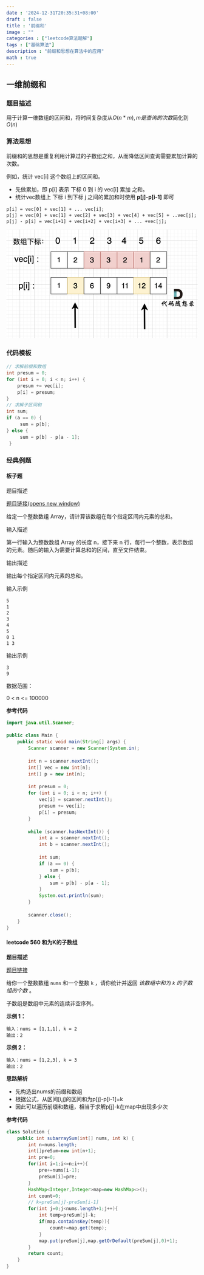 ```yaml
---
date : '2024-12-31T20:35:31+08:00'
draft : false
title : '前缀和'
image : ""
categories : ["leetcode算法题解"]
tags : ["基础算法"]
description : "前缀和思想在算法中的应用"
math : true
---
```


## 一维前缀和

### 题目描述

用于计算一维数组的区间和，将时间复杂度从$O(n * m) ,m 是查询的次数$简化到$O(n)$

### 算法思想

前缀和的思想是重复利用计算过的子数组之和，从而降低区间查询需要累加计算的次数。

例如，统计 vec[i] 这个数组上的区间和。

- 先做累加，即 p[i] 表示 下标 0 到 i 的 vec[i] 累加 之和。
- 统计vec数组上 下标 i 到下标 j 之间的累加和时使用 **p[j]-p[i-1]** 即可

```
p[i] = vec[0] + vec[1] + ... vec[i];
p[j] = vec[0] + vec[1] + vec[2] + vec[3] + vec[4] + vec[5] + ..vec[j];
p[j] - p[i] = vec[i+1] + vec[i+2] + vec[i+3] + ... +vec[j];
```

![img](20240627111319.png)

### 代码模板

```java
// 求解前缀和数组
int presum = 0;
for (int i = 0; i < n; i++) {
    presum += vec[i];
    p[i] = presum;
}
// 求解子区间和
int sum;
if (a == 0) {
     sum = p[b];
} else {
     sum = p[b] - p[a - 1];
 }
```



### 经典例题

#### 板子题

题目描述

[题目链接(opens new window)](https://kamacoder.com/problempage.php?pid=1070)

给定一个整数数组 Array，请计算该数组在每个指定区间内元素的总和。

输入描述

第一行输入为整数数组 Array 的长度 n，接下来 n 行，每行一个整数，表示数组的元素。随后的输入为需要计算总和的区间，直至文件结束。

输出描述

输出每个指定区间内元素的总和。

输入示例

```text
5
1
2
3
4
5
0 1
1 3
```



输出示例

```text
3
9
```



数据范围：

0 < n <= 100000



**参考代码**

```java
import java.util.Scanner;

public class Main {
    public static void main(String[] args) {
        Scanner scanner = new Scanner(System.in);

        int n = scanner.nextInt();
        int[] vec = new int[n];
        int[] p = new int[n];

        int presum = 0;
        for (int i = 0; i < n; i++) {
            vec[i] = scanner.nextInt();
            presum += vec[i];
            p[i] = presum;
        }

        while (scanner.hasNextInt()) {
            int a = scanner.nextInt();
            int b = scanner.nextInt();

            int sum;
            if (a == 0) {
                sum = p[b];
            } else {
                sum = p[b] - p[a - 1];
            }
            System.out.println(sum);
        }

        scanner.close();
    }
}
```

#### leetcode 560 和为K的子数组

**题目描述**

[题目链接](https://leetcode.cn/problems/subarray-sum-equals-k/description/)

给你一个整数数组 `nums` 和一个整数 `k` ，请你统计并返回 *该数组中和为 `k` 的子数组的个数* 。

子数组是数组中元素的连续非空序列。

**示例 1：**

```
输入：nums = [1,1,1], k = 2
输出：2
```

**示例 2：**

```
输入：nums = [1,2,3], k = 3
输出：2
```

**思路解析**

- 先构造出nums的前缀和数组
- 根据公式，从区间[i,j]的区间和为p[j]-p[i-1]=k
- 因此可以遍历前缀和数组，相当于求解p[j]-k在map中出现多少次

**参考代码**

```java
class Solution {
    public int subarraySum(int[] nums, int k) {
        int n=nums.length;
        int[]preSum=new int[n+1];
        int pre=0;
        for(int i=1;i<=n;i++){
            pre+=nums[i-1];
            preSum[i]=pre;
        }
        HashMap<Integer,Integer>map=new HashMap<>();
        int count=0;
        // k=preSum[j]-preSum[i-1]
        for(int j=0;j<nums.length+1;j++){
            int temp=preSum[j]-k;
            if(map.containsKey(temp)){
                count+=map.get(temp);
            }
            map.put(preSum[j],map.getOrDefault(preSum[j],0)+1);
        }
        return count;
    }
}
```

